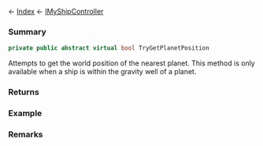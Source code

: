 ← [Index](Api-Index) ← [IMyShipController](Sandbox.ModAPI.Ingame.IMyShipController)

### Summary

```csharp
private public abstract virtual bool TryGetPlanetPosition
```

Attempts to get the world position of the nearest planet. This method is only available when a ship is within the gravity well of a planet.

### Returns



### Example

### Remarks

